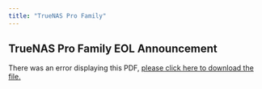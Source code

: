 ```yaml
---
title: "TrueNAS Pro Family"
---
```


## TrueNAS Pro Family EOL Announcement

<object data="https://www.truenas.com/docs/pdf/EOL.pdf" type="application/pdf" width="95%" height="1000">
  There was an error displaying this PDF, <a href="/pdf/EOL.pdf">please click here to download the file.</a>
</object>
